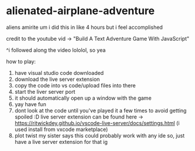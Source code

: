 # alienated-airplane-adventure
aliens amirite
um i did this in like 4 hours but i feel accomplished

credit to the youtube vid -> "Build A Text Adventure Game With JavaScript"

^i followed along the video lololol, so yea 

how to play:
1. have visual studio code downloaded
2. download the live server extension 
3. copy the code into vs code/upload files into there
4. start the liver server port
5. it should automatically open up a window with the game
6. yay have fun
7. dont look at the code until you've played it a few times to avoid getting spoiled :D
live server extension can be found here -> https://ritwickdey.github.io/vscode-live-server/docs/settings.html (i used install from vxcode marketplace)
8. plot twist my sister says this could probably work with any ide so, just have a live server extension for that ig

